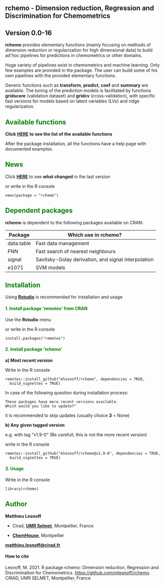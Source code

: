 ## rchemo - Dimension reduction, Regression and Discrimination for Chemometrics  
## <span style="color:grey70"> **Version 0.0-16** </span> 

**rchemo** provides elementary functions (mainly focusing on methods of dimension reduction or regularization for high dimensional data) to build ad'hoc pipelines for predictions in chemometrics or other domains. 

Huge variety of pipelines exist in chemometrics and machine learning. Only few examples are provided in the package. The user can build some of his own pipelines with the provided elementary functions. 

Generic functions such as **transform**, **predict**, **coef** and **summary** are available. The tuning of the prediction models is facilitated by functions **gridscore** (validation dataset) and **gridcv** (cross-validation), with specific fast versions for models based on latent variables (LVs) and ridge regularization.

## <span style="color:green"> **Available functions** </span> 

**Click** [**HERE**](https://github.com/mlesnoff/rchemo/blob/master/doc/rchemo_functions_github.md) **to see the list of the available functions** 

After the package installation, all the functions have a help page with documented examples. 

## <span style="color:green"> **News** </span> 

Click [**HERE**](https://github.com/mlesnoff/rchemo/blob/master/inst/NEWS.md) to see **what changed** in the last version 

or write in the R console
```{r}
news(package = "rchemo")
```

## <span style="color:green"> **Dependent packages** </span> 

**rchemo** is dependent to the following packages available on CRAN:

| Package | Which use in rchemo? |
|---|---|
| data.table | Fast data management |
| FNN | Fast search of nearest neighbours |
| signal | Savitsky-Golay derivation, and signal interpolation |
| e1071 | SVM models |

## <span style="color:green"> **Installation** </span> 

Using [**Rstudio**](https://www.rstudio.com/products/rstudio/download/) is recommended for installation and usage

#### <span style="color:green"> 1.  Install package **'remotes'** from CRAN </span>

Use the **Rstudio** menu 

or write in the R console
```{r}
install.packages("remotes")
```

#### <span style="color:green"> 2. Install package **'rchemo'** </span> 

**a) Most recent version**

Write in the R console
```{r}
remotes::install_github("mlesnoff/rchemo", dependencies = TRUE, 
  build_vignettes = TRUE)
```
In case of the following question during installation process:
```{r}
These packages have more recent versions available.
Which would you like to update?"
```
it is recommended to skip updates (usually choice **3** = None)

**b) Any given tagged version**

e.g. with tag "v1.9-0"   (Be carefull, this is not the more recent version)

write in the R console
```{r}
remotes::install_github("mlesnoff/rchemo@v1.9-0", dependencies = TRUE, 
  build_vignettes = TRUE)
```

#### <span style="color:green"> 3. Usage </span>

Write in the R console
```{r}
library(rchemo)
```

## <span style="color:green"> **Author** </span> 

**Matthieu Lesnoff**

- Cirad, [**UMR Selmet**](https://umr-selmet.cirad.fr/en), Montpellier, France

- [**ChemHouse**](https://www.chemproject.org/ChemHouse), Montpellier

**matthieu.lesnoff@cirad.fr**

#### How to cite

Lesnoff, M. 2021. R package rchemo: Dimension reduction, Regression and Discrimination for Chemometrics. https://github.com/mlesnoff/rchemo. CIRAD, UMR SELMET, Montpellier, France




